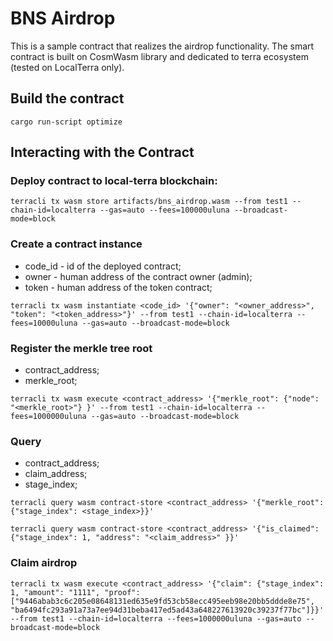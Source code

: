 # BNS Airdrop

This is a sample contract that realizes the airdrop functionality. The smart contract is built on CosmWasm library and dedicated to terra ecosystem (tested on LocalTerra only).

## Build the contract

``
cargo run-script optimize
``

## Interacting with the Contract

### Deploy contract to local-terra blockchain:

``
terracli tx wasm store artifacts/bns_airdrop.wasm --from test1 --chain-id=localterra --gas=auto --fees=100000uluna --broadcast-mode=block
``

### Create a contract instance

* code_id - id of the deployed contract;
* owner - human address of the contract owner (admin);
* token - human address of the token contract;

``
terracli tx wasm instantiate <code_id> '{"owner": "<owner_address>", "token": "<token_address>"}' --from test1 --chain-id=localterra --fees=10000uluna --gas=auto --broadcast-mode=block
``


### Register the merkle tree root

* contract_address;
* merkle_root;

``
terracli tx wasm execute <contract_address> '{"merkle_root": {"node": "<merkle_root>"} }' --from test1 --chain-id=localterra --fees=1000000uluna --gas=auto --broadcast-mode=block
``

### Query

* contract_address;
* claim_address;
* stage_index;

``
terracli query wasm contract-store <contract_address> '{"merkle_root": {"stage_index": <stage_index>}}'
``

``
terracli query wasm contract-store <contract_address> '{"is_claimed": {"stage_index": 1, "address": "<claim_address>" }}'
``

### Claim airdrop

``
terracli tx wasm execute <contract_address> '{"claim": {"stage_index": 1, "amount": "1111", "proof": ["9446abab3c6c205e08648131ed635e9fd53cb58ecc495eeb98e20bb5ddde8e75", "ba6494fc293a91a73a7ee94d31beba417ed5ad43a648227613920c39237f77bc"]}}' --from test1 --chain-id=localterra --fees=1000000uluna --gas=auto --broadcast-mode=block
``
